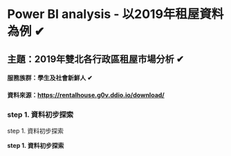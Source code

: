 # Power BI analysis - 以2019年租屋資料為例 ✔
## 主題：2019年雙北各行政區租屋市場分析 ✔
#### 服務族群：學生及社會新鮮人 ✔
#### 資料來源：https://rentalhouse.g0v.ddio.io/download/
### step 1. 資料初步探索
step 1. 資料初步探索

**step 1. 資料初步探索**


